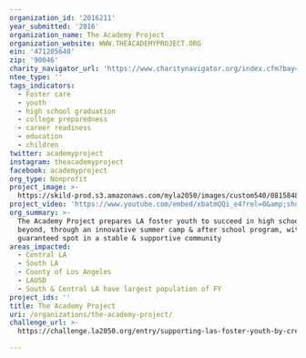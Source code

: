 ```yaml
---
organization_id: '2016211'
year_submitted: '2016'
organization_name: The Academy Project
organization_website: WWW.THEACADEMYPROJECT.ORG
ein: '471205640'
zip: '90046'
charity_navigator_url: 'https://www.charitynavigator.org/index.cfm?bay=search.profile&ein=471205640'
ntee_type: ''
tags_indicators:
  - Foster care
  - youth
  - high school graduation
  - college preparedness
  - career readiness
  - education
  - children
twitter: academyproject
instagram: theacademyproject
facebook: academyproject
org_type: Nonprofit
project_image: >-
  https://skild-prod.s3.amazonaws.com/myla2050/images/custom540/0815848445741-team90.jpg
project_video: 'https://www.youtube.com/embed/xbatmQQi_e4?rel=0&amp;showinfo=0'
org_summary: >-
  The Academy Project prepares LA foster youth to succeed in high school and
  beyond, through an innovative summer camp & after school program, with a
  guaranteed spot in a stable & supportive community
areas_impacted:
  - Central LA
  - South LA
  - County of Los Angeles
  - LAUSD
  - South & Central LA have largest population of FY
project_ids: ''
title: The Academy Project
uri: /organizations/the-academy-project/
challenge_url: >-
  https://challenge.la2050.org/entry/supporting-las-foster-youth-by-creating-a-dependable-community-built-on-trust-and-consistency

---
```

